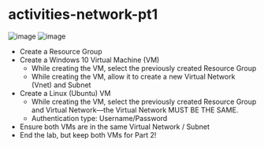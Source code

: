 # activities-network-pt1


![image](https://github.com/user-attachments/assets/8e15530e-d851-4467-8421-61c172f9daf0)    ![image](https://github.com/user-attachments/assets/d1312f37-beb9-4a8d-ae16-3d7fe269a48d)





- Create a Resource Group
- Create a Windows 10 Virtual Machine (VM)
   - While creating the VM, select the previously created Resource Group
   - While creating the VM, allow it to create a new Virtual Network (Vnet) and Subnet
- Create a Linux (Ubuntu) VM
   - While creating the VM, select the previously created Resource Group and Virtual Network—the Virtual Network MUST BE THE SAME.
   - Authentication type: Username/Password
- Ensure both VMs are in the same Virtual Network / Subnet
- End the lab, but keep both VMs for Part 2!
